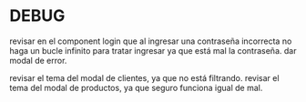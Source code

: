 # DEBUG

revisar en el component login que al ingresar una contraseña incorrecta no haga un bucle infinito para tratar ingresar ya que está mal la contraseña. dar modal de error. 

revisar el tema del modal de clientes, ya que no está filtrando.
revisar el tema del modal de productos, ya que seguro funciona igual de mal.
